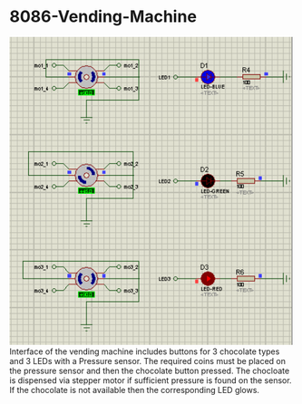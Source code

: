 # 8086-Vending-Machine
<centre>
<img src="https://github.com/VL97/8086-Vending-Machine/blob/master/snap.png" width=500 >
 </centre>
 <br>
 Interface of the vending machine includes buttons for 3 chocolate types and 3 LEDs with a Pressure sensor.
 The required coins must be placed on the pressure sensor and then the chocolate button pressed. The chocloate is dispensed via stepper motor if sufficient pressure is found on the sensor. If the chocolate is not available then the corresponding LED glows.
